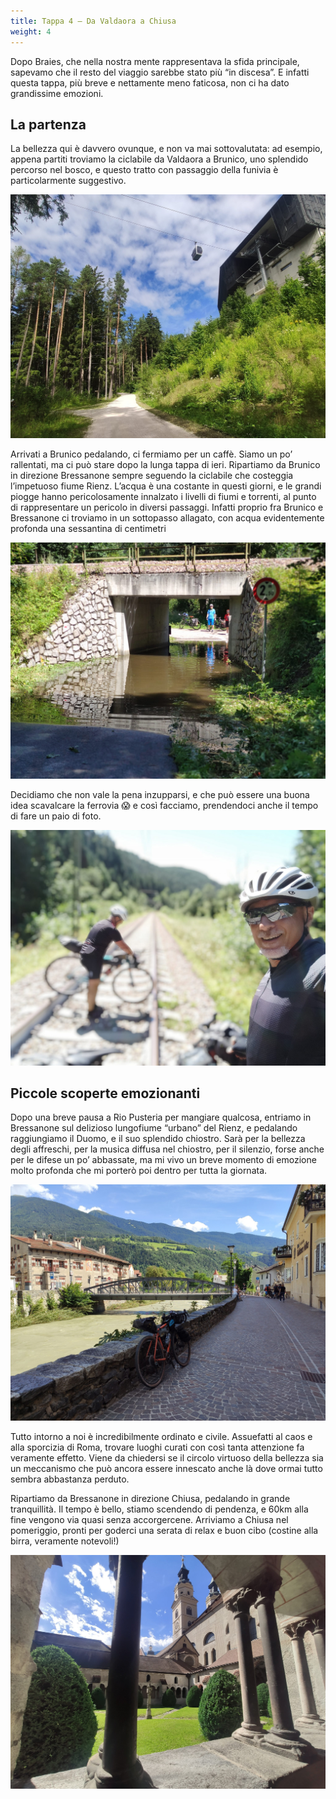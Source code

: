 ```yaml
---
title: Tappa 4 – Da Valdaora a Chiusa
weight: 4
---
```

Dopo Braies, che nella nostra mente rappresentava la sfida principale, sapevamo che il resto del viaggio sarebbe stato più &#8220;in discesa&#8221;. E infatti questa tappa, più breve e nettamente meno faticosa, non ci ha dato grandissime emozioni. 
## La partenza
La bellezza qui è davvero ovunque, e non va mai sottovalutata: ad esempio, appena partiti troviamo la ciclabile da Valdaora a Brunico, uno splendido percorso nel bosco, e questo tratto con passaggio della funivia è particolarmente suggestivo.

![alt](t4-01-1024x768.jpg)

Arrivati a Brunico pedalando, ci fermiamo per un caffè. Siamo un po&#8217; rallentati, ma ci può stare dopo la lunga tappa di ieri. Ripartiamo da Brunico in direzione Bressanone sempre seguendo la ciclabile che costeggia l&#8217;impetuoso fiume Rienz. L&#8217;acqua è una costante in questi giorni, e le grandi piogge hanno pericolosamente innalzato i livelli di fiumi e torrenti, al punto di rappresentare un pericolo in diversi passaggi. Infatti proprio fra Brunico e Bressanone ci troviamo in un sottopasso allagato, con acqua evidentemente profonda una sessantina di centimetri

![alt](t4-02-1024x768.jpg)

Decidiamo che non vale la pena inzupparsi, e che può essere una buona idea scavalcare la ferrovia 😱 e così facciamo, prendendoci anche il tempo di fare un paio di foto.

![alt](t4-03-1024x768.jpg)

## Piccole scoperte emozionanti
Dopo una breve pausa a Rio Pusteria per mangiare qualcosa, entriamo in Bressanone sul delizioso lungofiume &#8220;urbano&#8221; del Rienz, e pedalando raggiungiamo il Duomo, e il suo splendido chiostro. Sarà per la bellezza degli affreschi, per la musica diffusa nel chiostro, per il silenzio, forse anche per le difese un po&#8217; abbassate, ma mi vivo un breve momento di emozione molto profonda che mi porterò poi dentro per tutta la giornata. 

![alt](t4-04-1024x768.jpg) 

Tutto intorno a noi è incredibilmente ordinato e civile. Assuefatti al caos e alla sporcizia di Roma, trovare luoghi curati con così tanta attenzione fa veramente effetto. Viene da chiedersi se il circolo virtuoso della bellezza sia un meccanismo che può ancora essere innescato anche là dove ormai tutto sembra abbastanza perduto. 

Ripartiamo da Bressanone in direzione Chiusa, pedalando in grande tranquillità. Il tempo è bello, stiamo scendendo di pendenza, e 60km alla fine vengono via quasi senza accorgercene. Arriviamo a Chiusa nel pomeriggio, pronti per goderci una serata di relax e buon cibo (costine alla birra, veramente notevoli!)

![alt](t4-05-1024x768.jpg)